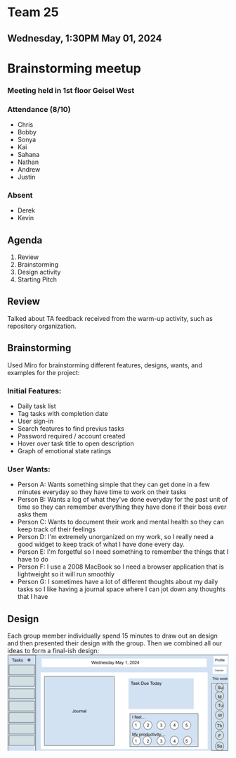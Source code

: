 # Team 25
## Wednesday, 1:30PM May 01, 2024

# Brainstorming meetup
### Meeting held in 1st floor Geisel West

### Attendance (8/10)
- Chris
- Bobby
- Sonya
- Kai
- Sahana
- Nathan
- Andrew
- Justin

### Absent
- Derek
- Kevin


## Agenda
1.  Review
2. Brainstorming
3. Design activity
4. Starting Pitch

## Review
Talked about TA feedback received from the warm-up activity, such as repository organization.

## Brainstorming
Used Miro for brainstorming different features, designs, wants, and examples for the project:
### Initial Features:
- Daily task list
- Tag tasks with completion date
- User sign-in
- Search features to find previus tasks
- Password required / account created
- Hover over task title to open description
- Graph of emotional state ratings
### User Wants:
- Person A: Wants something simple that they can get done in a few minutes everyday so they have time to work on their tasks
- Person B: Wants a log of what they've done everyday for the past unit of time so they can remember everything they have done if their boss ever asks them
- Person C: Wants to document their work and mental health so they can keep track of their feelings
- Person D: I'm extremely unorganized on my work, so I really need a good widget to keep track of what I have done every day.
- Person E: I'm forgetful so I need something to remember the things that I have to do
- Person F: I use a 2008 MacBook so I need a browser application that is lightweight so it will run smoothly
- Person G: I sometimes have a lot of different thoughts about my daily tasks so I like having a journal space where I can jot down any thoughts that I have
## Design
Each group member individually spend 15 minutes to draw out an design and then presented their design with the group. Then we combined all our ideas to form a final-ish design:
![Design](../misc/Brainstorm_Design.png)


